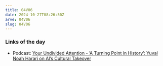 ```yaml
---
title: 04V06
date: 2024-10-27T08:26:50Z 
arve: 04V06
slug: 04V06
---
```



### Links of the day

- Podcast: [Your Undivided Attention - ’A Turning Point in History’: Yuval Noah Harari on AI’s Cultural Takeover](https://www.humanetech.com/podcast/a-turning-point-in-history-yuval-noah-harari-on-ais-cultural-takeover)
